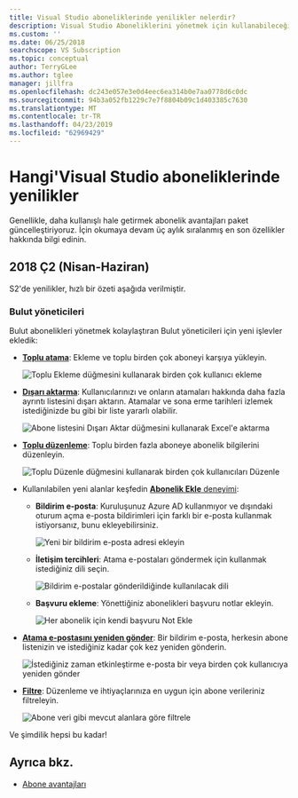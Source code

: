 ```yaml
---
title: Visual Studio aboneliklerinde yenilikler nelerdir?
description: Visual Studio Aboneliklerini yönetmek için kullanabileceğiniz yeni ve güncelleştirilmiş özellikler hakkında bilgi edinin.
ms.custom: ''
ms.date: 06/25/2018
searchscope: VS Subscription
ms.topic: conceptual
author: TerryGLee
ms.author: tglee
manager: jillfra
ms.openlocfilehash: dc243e057e3e0d4eec6ea314b0e7aa0778d6c0dc
ms.sourcegitcommit: 94b3a052fb1229c7e7f8804b09c1d403385c7630
ms.translationtype: MT
ms.contentlocale: tr-TR
ms.lasthandoff: 04/23/2019
ms.locfileid: "62969429"
---
```

# <a name="what39s-new-in-visual-studio-subscriptions"></a>Hangi&#39;Visual Studio aboneliklerinde yenilikler

Genellikle, daha kullanışlı hale getirmek abonelik avantajları paket güncelleştiriyoruz. İçin okumaya devam üç aylık sıralanmış en son özellikler hakkında bilgi edinin.

## <a name="2018-q2-april-june"></a>2018 Ç2 (Nisan-Haziran)

S2'de yenilikler, hızlı bir özeti aşağıda verilmiştir.

### <a name="cloud-administrators"></a>Bulut yöneticileri

Bulut abonelikleri yönetmek kolaylaştıran Bulut yöneticileri için yeni işlevler ekledik:

* [**Toplu atama**](/visualstudio/subscriptions/assign-license#bulk-assignments): Ekleme ve toplu birden çok aboneyi karşıya yükleyin.

  ![Toplu Ekleme düğmesini kullanarak birden çok kullanıcı ekleme](media/bulk-add-multiple-subscribers.png)

* [**Dışarı aktarma**](/visualstudio/subscriptions/exporting-subscriptions): Kullanıcılarınızı ve onların atamaları hakkında daha fazla ayrıntı listesini dışarı aktarın. Atamalar ve sona erme tarihleri izlemek istediğinizde bu gibi bir liste yararlı olabilir.

   ![Abone listesini Dışarı Aktar düğmesini kullanarak Excel'e aktarma](media/export-subscriber-list-to-csv.png)

* [**Toplu düzenleme**](/visualstudio/subscriptions/edit-license#editing-multiple-subscribers-by-using-bulk-edit): Toplu birden fazla aboneye abonelik bilgilerini düzenleyin.

  ![Toplu Düzenle düğmesini kullanarak birden çok kullanıcıları Düzenle](media/bulk-edit-multiple-subscribers.png)

* Kullanılabilen yeni alanlar keşfedin [ **Abonelik Ekle** deneyimi](assign-license.md):

  * **Bildirim e-posta**: Kuruluşunuz Azure AD kullanmıyor ve dışındaki oturum açma e-posta bildirimleri için farklı bir e-posta kullanmak istiyorsanız, bunu ekleyebilirsiniz.

    ![Yeni bir bildirim e-posta adresi ekleyin](media/add-new-subscriber-notification-email.png)

  * **İletişim tercihleri**: Atama e-postaları göndermek için kullanmak istediğiniz dili seçin.

    ![Bildirim e-postalar gönderildiğinde kullanılacak dili](media/change-subscriber-communication-preference.png)

  * **Başvuru ekleme**: Yönettiğiniz abonelikleri başvuru notlar ekleyin.

    ![Her abonelik için kendi başvuru Not Ekle](media/add-subscriber-reference-notes.png)

* [**Atama e-postasını yeniden gönder**](resend-assignment-email.md): Bir bildirim e-posta, herkesin abone listenizin ve istediğiniz kadar çok kez yeniden gönderin.

  ![İstediğiniz zaman etkinleştirme e-posta bir veya birden çok kullanıcıya yeniden gönder](media/resend-subscriber-activation-emails.png)

* [**Filtre**](search-license.md): Düzenleme ve ihtiyaçlarınıza en uygun için abone verileriniz filtreleyin.

  ![Abone veri gibi mevcut alanlara göre filtrele](media/filter-subscriber-data.png)

Ve şimdilik hepsi bu kadar!

## <a name="see-also"></a>Ayrıca bkz.

* [Abone avantajları](subscriber-benefits.md)
